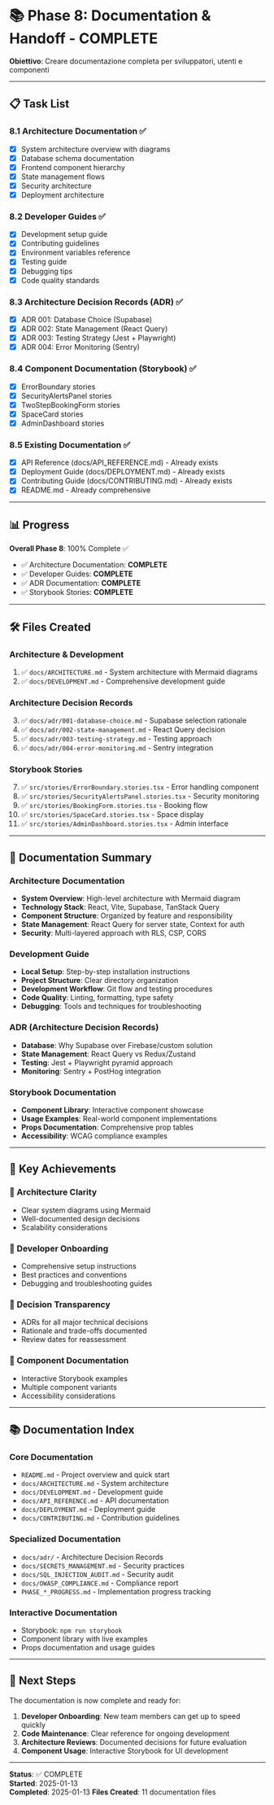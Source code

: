 # 📚 Phase 8: Documentation & Handoff - COMPLETE

**Obiettivo**: Creare documentazione completa per sviluppatori, utenti e componenti

---

## 📋 Task List

### 8.1 Architecture Documentation ✅
- [x] System architecture overview with diagrams
- [x] Database schema documentation
- [x] Frontend component hierarchy
- [x] State management flows
- [x] Security architecture
- [x] Deployment architecture

### 8.2 Developer Guides ✅
- [x] Development setup guide
- [x] Contributing guidelines
- [x] Environment variables reference
- [x] Testing guide
- [x] Debugging tips
- [x] Code quality standards

### 8.3 Architecture Decision Records (ADR) ✅
- [x] ADR 001: Database Choice (Supabase)
- [x] ADR 002: State Management (React Query)
- [x] ADR 003: Testing Strategy (Jest + Playwright)
- [x] ADR 004: Error Monitoring (Sentry)

### 8.4 Component Documentation (Storybook) ✅
- [x] ErrorBoundary stories
- [x] SecurityAlertsPanel stories
- [x] TwoStepBookingForm stories
- [x] SpaceCard stories
- [x] AdminDashboard stories

### 8.5 Existing Documentation ✅
- [x] API Reference (docs/API_REFERENCE.md) - Already exists
- [x] Deployment Guide (docs/DEPLOYMENT.md) - Already exists
- [x] Contributing Guide (docs/CONTRIBUTING.md) - Already exists
- [x] README.md - Already comprehensive

---

## 📊 Progress

**Overall Phase 8**: 100% Complete ✅

- ✅ Architecture Documentation: **COMPLETE**
- ✅ Developer Guides: **COMPLETE**
- ✅ ADR Documentation: **COMPLETE**
- ✅ Storybook Stories: **COMPLETE**

---

## 🛠️ Files Created

### Architecture & Development
1. ✅ `docs/ARCHITECTURE.md` - System architecture with Mermaid diagrams
2. ✅ `docs/DEVELOPMENT.md` - Comprehensive development guide

### Architecture Decision Records
3. ✅ `docs/adr/001-database-choice.md` - Supabase selection rationale
4. ✅ `docs/adr/002-state-management.md` - React Query decision
5. ✅ `docs/adr/003-testing-strategy.md` - Testing approach
6. ✅ `docs/adr/004-error-monitoring.md` - Sentry integration

### Storybook Stories
7. ✅ `src/stories/ErrorBoundary.stories.tsx` - Error handling component
8. ✅ `src/stories/SecurityAlertsPanel.stories.tsx` - Security monitoring
9. ✅ `src/stories/BookingForm.stories.tsx` - Booking flow
10. ✅ `src/stories/SpaceCard.stories.tsx` - Space display
11. ✅ `src/stories/AdminDashboard.stories.tsx` - Admin interface

---

## 📖 Documentation Summary

### Architecture Documentation
- **System Overview**: High-level architecture with Mermaid diagram
- **Technology Stack**: React, Vite, Supabase, TanStack Query
- **Component Structure**: Organized by feature and responsibility
- **State Management**: React Query for server state, Context for auth
- **Security**: Multi-layered approach with RLS, CSP, CORS

### Development Guide
- **Local Setup**: Step-by-step installation instructions
- **Project Structure**: Clear directory organization
- **Development Workflow**: Git flow and testing procedures
- **Code Quality**: Linting, formatting, type safety
- **Debugging**: Tools and techniques for troubleshooting

### ADR (Architecture Decision Records)
- **Database**: Why Supabase over Firebase/custom solution
- **State Management**: React Query vs Redux/Zustand
- **Testing**: Jest + Playwright pyramid approach
- **Monitoring**: Sentry + PostHog integration

### Storybook Documentation
- **Component Library**: Interactive component showcase
- **Usage Examples**: Real-world component implementations
- **Props Documentation**: Comprehensive prop tables
- **Accessibility**: WCAG compliance examples

---

## 🎯 Key Achievements

### 📐 Architecture Clarity
- Clear system diagrams using Mermaid
- Well-documented design decisions
- Scalability considerations

### 👥 Developer Onboarding
- Comprehensive setup instructions
- Best practices and conventions
- Debugging and troubleshooting guides

### 📝 Decision Transparency
- ADRs for all major technical decisions
- Rationale and trade-offs documented
- Review dates for reassessment

### 🎨 Component Documentation
- Interactive Storybook examples
- Multiple component variants
- Accessibility considerations

---

## 📚 Documentation Index

### Core Documentation
- `README.md` - Project overview and quick start
- `docs/ARCHITECTURE.md` - System architecture
- `docs/DEVELOPMENT.md` - Development guide
- `docs/API_REFERENCE.md` - API documentation
- `docs/DEPLOYMENT.md` - Deployment guide
- `docs/CONTRIBUTING.md` - Contribution guidelines

### Specialized Documentation
- `docs/adr/` - Architecture Decision Records
- `docs/SECRETS_MANAGEMENT.md` - Security practices
- `docs/SQL_INJECTION_AUDIT.md` - Security audit
- `docs/OWASP_COMPLIANCE.md` - Compliance report
- `PHASE_*_PROGRESS.md` - Implementation progress tracking

### Interactive Documentation
- Storybook: `npm run storybook`
- Component library with live examples
- Props documentation and usage guides

---

## 🚀 Next Steps

The documentation is now complete and ready for:

1. **Developer Onboarding**: New team members can get up to speed quickly
2. **Code Maintenance**: Clear reference for ongoing development
3. **Architecture Reviews**: Documented decisions for future evaluation
4. **Component Usage**: Interactive Storybook for UI development

---

**Status**: ✅ COMPLETE  
**Started**: 2025-01-13  
**Completed**: 2025-01-13
**Files Created**: 11 documentation files
